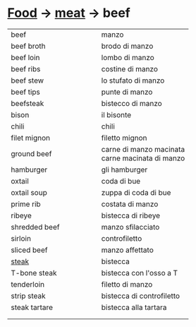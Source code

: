 # [Food](food.html) -> [meat](food-meat.html) -> beef 

<table>
<tr>
<td width="50%">beef</td>
<td>manzo</td>
</tr>
<tr>
<td width="50%">beef broth</td>
<td>brodo di manzo</td>
</tr>
<tr>
<td width="50%">beef loin</td>
<td>lombo di manzo</td>
</tr>
<tr>
<td width="50%">beef ribs</td>
<td>costine di manzo</td>
</tr>
<tr>
<td width="50%">beef stew</td>
<td>lo stufato di manzo</td>
</tr>
<tr>
<td width="50%">beef tips</td>
<td>punte di manzo</td>
</tr>
<tr>
<td width="50%">beefsteak</td>
<td>bistecco di manzo</td>
</tr>
<tr>
<td width="50%">bison</td>
<td>il bisonte</td>
</tr>
<tr>
<td width="50%">chili</td>
<td>chili</td>
</tr>
<tr>
<td width="50%">filet mignon</td>
<td>filetto mignon</td>
</tr>
<tr>
<td width="50%">ground beef</td>
<td>carne di manzo macinata<br/>carne macinata di manzo</td>
</tr>
<tr>
<td width="50%">hamburger</td>
<td>gli hamburger</td>
</tr>
<tr>
<td width="50%">oxtail</td>
<td>coda di bue</td>
</tr>
<tr>
<td width="50%">oxtail soup</td>
<td>zuppa di coda di bue</td>
</tr>
<tr>
<td width="50%">prime rib</td>
<td>costata di manzo</td>
</tr>
<tr>
<td width="50%">ribeye</td>
<td>bistecca di ribeye</td>
</tr>
<tr>
<td width="50%">shredded beef</td>
<td>manzo sfilacciato</td>
</tr>
<tr>
<td width="50%">sirloin</td>
<td>controfiletto</td>
</tr>
<tr>
<td width="50%">sliced beef</td>
<td>manzo affettato</td>
</tr>
<tr>
<td width="50%"><a href="food-steak.html">steak</a></td>
<td>bistecca</td>
</tr>
<tr>
<td width="50%">T-bone steak</td>
<td>bistecca con l'osso a T</td>
</tr>
<tr>
<td width="50%">tenderloin</td>
<td>filetto di manzo</td>
</tr>
<tr>
<td width="50%">strip steak</td>
<td>bistecca di controfiletto</td>
</tr>
<tr>
<td width="50%">steak tartare</td>
<td>bistecca alla tartara</td>
</tr>
<tr>
<td width="50%"></td>
<td></td>
</tr>
<tr>
<td width="50%"></td>
<td></td>
</tr>
</table>
